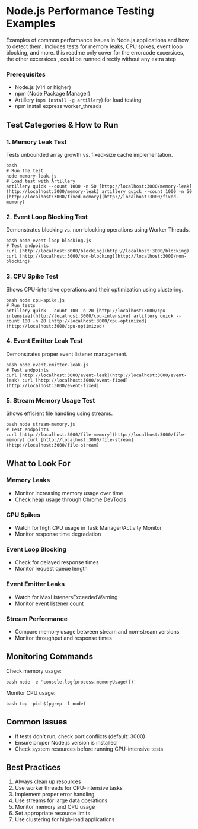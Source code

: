 # Node.js Performance Testing Examples

Examples of common performance issues in Node.js applications and how to detect them. Includes tests for memory leaks, CPU spikes, event loop blocking, and more.
this readme only cover for the errorcode excersices, the other excersices , could be runned directly without any extra step

### Prerequisites

- Node.js (v14 or higher)
- npm (Node Package Manager)
- Artillery (`npm install -g artillery`) for load testing
- npm install express worker_threads

## Test Categories & How to Run

### 1. Memory Leak Test
Tests unbounded array growth vs. fixed-size cache implementation.
```
bash
# Run the test
node memory-leak.js
# Load test with Artillery
artillery quick --count 1000 -n 50 [http://localhost:3000/memory-leak](http://localhost:3000/memory-leak) artillery quick --count 1000 -n 50 [http://localhost:3000/fixed-memory](http://localhost:3000/fixed-memory)
``` 

### 2. Event Loop Blocking Test
Demonstrates blocking vs. non-blocking operations using Worker Threads.
```
bash node event-loop-blocking.js
# Test endpoints
curl [http://localhost:3000/blocking](http://localhost:3000/blocking) curl [http://localhost:3000/non-blocking](http://localhost:3000/non-blocking)
``` 

### 3. CPU Spike Test
Shows CPU-intensive operations and their optimization using clustering.
```
bash node cpu-spike.js
# Run tests
artillery quick --count 100 -n 20 [http://localhost:3000/cpu-intensive](http://localhost:3000/cpu-intensive) artillery quick --count 100 -n 20 [http://localhost:3000/cpu-optimized](http://localhost:3000/cpu-optimized)
``` 

### 4. Event Emitter Leak Test
Demonstrates proper event listener management.
```
bash node event-emitter-leak.js
# Test endpoints
curl [http://localhost:3000/event-leak](http://localhost:3000/event-leak) curl [http://localhost:3000/event-fixed](http://localhost:3000/event-fixed)
``` 

### 5. Stream Memory Usage Test
Shows efficient file handling using streams.
```
bash node stream-memory.js
# Test endpoints
curl [http://localhost:3000/file-memory](http://localhost:3000/file-memory) curl [http://localhost:3000/file-stream](http://localhost:3000/file-stream)
``` 

## What to Look For

### Memory Leaks
- Monitor increasing memory usage over time
- Check heap usage through Chrome DevTools

### CPU Spikes
- Watch for high CPU usage in Task Manager/Activity Monitor
- Monitor response time degradation

### Event Loop Blocking
- Check for delayed response times
- Monitor request queue length

### Event Emitter Leaks
- Watch for MaxListenersExceededWarning
- Monitor event listener count

### Stream Performance
- Compare memory usage between stream and non-stream versions
- Monitor throughput and response times

## Monitoring Commands

Check memory usage:
```
bash node -e 'console.log(process.memoryUsage())'
``` 

Monitor CPU usage:
```
bash top -pid $(pgrep -l node)
``` 

## Common Issues

- If tests don't run, check port conflicts (default: 3000)
- Ensure proper Node.js version is installed
- Check system resources before running CPU-intensive tests

## Best Practices

1. Always clean up resources
2. Use worker threads for CPU-intensive tasks
3. Implement proper error handling
4. Use streams for large data operations
5. Monitor memory and CPU usage
6. Set appropriate resource limits
7. Use clustering for high-load applications

